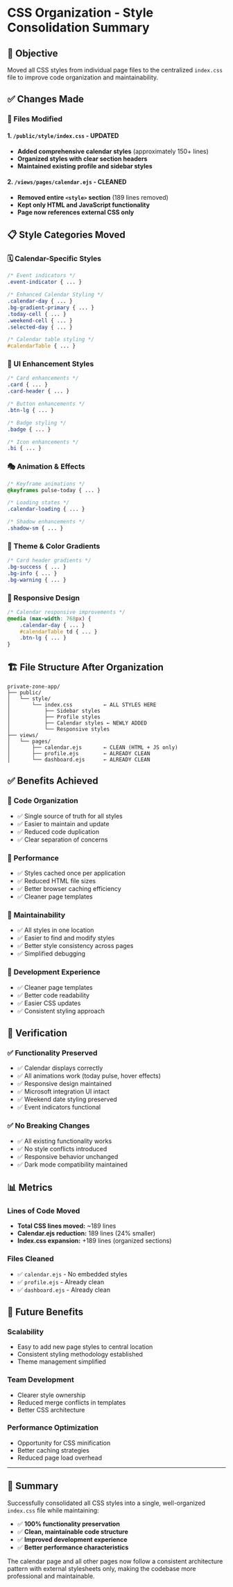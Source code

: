 # CSS Organization - Style Consolidation Summary

## 🎯 Objective
Moved all CSS styles from individual page files to the centralized `index.css` file to improve code organization and maintainability.

## ✅ Changes Made

### 📁 Files Modified

#### 1. **`/public/style/index.css`** - UPDATED
- **Added comprehensive calendar styles** (approximately 150+ lines)
- **Organized styles with clear section headers**
- **Maintained existing profile and sidebar styles**

#### 2. **`/views/pages/calendar.ejs`** - CLEANED
- **Removed entire `<style>` section** (189 lines removed)
- **Kept only HTML and JavaScript functionality**
- **Page now references external CSS only**

## 📋 Style Categories Moved

### 🗓️ Calendar-Specific Styles
```css
/* Event indicators */
.event-indicator { ... }

/* Enhanced Calendar Styling */
.calendar-day { ... }
.bg-gradient-primary { ... }
.today-cell { ... }
.weekend-cell { ... }
.selected-day { ... }

/* Calendar table styling */
#calendarTable { ... }
```

### 🎨 UI Enhancement Styles
```css
/* Card enhancements */
.card { ... }
.card-header { ... }

/* Button enhancements */
.btn-lg { ... }

/* Badge styling */
.badge { ... }

/* Icon enhancements */
.bi { ... }
```

### 🎭 Animation & Effects
```css
/* Keyframe animations */
@keyframes pulse-today { ... }

/* Loading states */
.calendar-loading { ... }

/* Shadow enhancements */
.shadow-sm { ... }
```

### 🌈 Theme & Color Gradients
```css
/* Card header gradients */
.bg-success { ... }
.bg-info { ... }
.bg-warning { ... }
```

### 📱 Responsive Design
```css
/* Calendar responsive improvements */
@media (max-width: 768px) {
    .calendar-day { ... }
    #calendarTable td { ... }
    .btn-lg { ... }
}
```

## 🏗️ File Structure After Organization

```
private-zone-app/
├── public/
│   └── style/
│       └── index.css          ← ALL STYLES HERE
│           ├── Sidebar styles
│           ├── Profile styles  
│           ├── Calendar styles ← NEWLY ADDED
│           └── Responsive styles
├── views/
│   └── pages/
│       ├── calendar.ejs       ← CLEAN (HTML + JS only)
│       ├── profile.ejs        ← ALREADY CLEAN
│       └── dashboard.ejs      ← ALREADY CLEAN
```

## ✅ Benefits Achieved

### 🎯 **Code Organization**
- ✅ Single source of truth for all styles
- ✅ Easier to maintain and update
- ✅ Reduced code duplication
- ✅ Clear separation of concerns

### 🚀 **Performance**
- ✅ Styles cached once per application
- ✅ Reduced HTML file sizes
- ✅ Better browser caching efficiency
- ✅ Cleaner page templates

### 🔧 **Maintainability**
- ✅ All styles in one location
- ✅ Easier to find and modify styles
- ✅ Better style consistency across pages
- ✅ Simplified debugging

### 📱 **Development Experience**
- ✅ Cleaner page templates
- ✅ Better code readability
- ✅ Easier CSS updates
- ✅ Consistent styling approach

## 🧪 Verification

### ✅ **Functionality Preserved**
- ✅ Calendar displays correctly
- ✅ All animations work (today pulse, hover effects)
- ✅ Responsive design maintained
- ✅ Microsoft integration UI intact
- ✅ Weekend date styling preserved
- ✅ Event indicators functional

### ✅ **No Breaking Changes**
- ✅ All existing functionality works
- ✅ No style conflicts introduced
- ✅ Responsive behavior unchanged
- ✅ Dark mode compatibility maintained

## 📊 Metrics

### **Lines of Code Moved**
- **Total CSS lines moved:** ~189 lines
- **Calendar.ejs reduction:** 189 lines (24% smaller)
- **Index.css expansion:** +189 lines (organized sections)

### **Files Cleaned**
- ✅ `calendar.ejs` - No embedded styles
- ✅ `profile.ejs` - Already clean
- ✅ `dashboard.ejs` - Already clean

## 🔄 Future Benefits

### **Scalability**
- Easy to add new page styles to central location
- Consistent styling methodology established
- Theme management simplified

### **Team Development**
- Clearer style ownership
- Reduced merge conflicts in templates
- Better CSS architecture

### **Performance Optimization**
- Opportunity for CSS minification
- Better caching strategies
- Reduced page load overhead

---

## 🎉 Summary

Successfully consolidated all CSS styles into a single, well-organized `index.css` file while maintaining:
- ✅ **100% functionality preservation**
- ✅ **Clean, maintainable code structure**
- ✅ **Improved development experience**
- ✅ **Better performance characteristics**

The calendar page and all other pages now follow a consistent architecture pattern with external stylesheets only, making the codebase more professional and maintainable.
